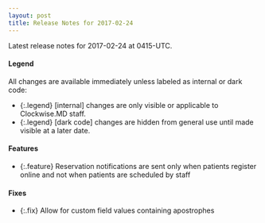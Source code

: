 ```yaml
---
layout: post
title: Release Notes for 2017-02-24
---
```


Latest release notes for 2017-02-24 at 0415-UTC.

<div class='legend' markdown='1'>

#### Legend

All changes are available immediately unless labeled as internal or dark code:

- {:.legend} [internal] changes are only visible or applicable to Clockwise.MD staff.
- {:.legend} [dark code] changes are hidden from general use until made visible at a later date.

</div>

<div class='features' markdown='1'>

#### Features

- {:.feature} Reservation notifications are sent only when patients register online and not when patients are scheduled by staff

</div>

<div class='fixes' markdown='1'>

#### Fixes

- {:.fix} Allow for custom field values containing apostrophes

</div>
